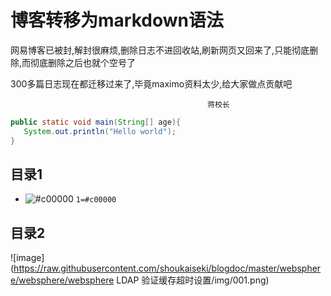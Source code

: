 # 博客转移为markdown语法

网易博客已被封,解封很麻烦,删除日志不进回收站,刷新网页又回来了,只能彻底删除,而彻底删除之后也就个空号了

300多篇日志现在都迁移过来了,毕竟maximo资料太少,给大家做点贡献吧


                                                蒋校长










```Java
public static void main(String[] age){
   System.out.println("Hello world");
}
```

## 目录1
- ![#c00000](https://placehold.it/15/c00000/000000?text=+) `1=#c00000`

## 目录2

![image](https://raw.githubusercontent.com/shoukaiseki/blogdoc/master/websphere/websphere/websphere LDAP 验证缓存超时设置/img/001.png)
